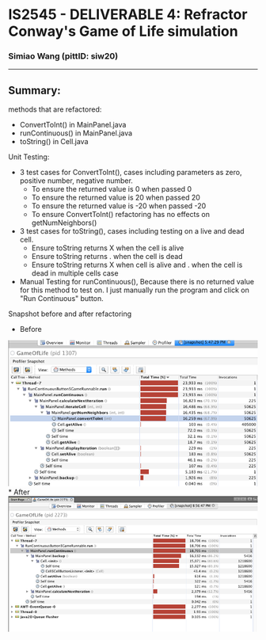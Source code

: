 # IS2545 - DELIVERABLE 4: Refractor Conway's Game of Life simulation
### Simiao Wang (pittID: siw20)
***
## Summary:
methods that are refactored:
* ConvertToInt() in MainPanel.java
* runContinuous() in MainPanel.java
* toString() in Cell.java

Unit Testing:
* 3 test cases for ConvertToInt(), cases including parameters as zero, positive number, negative number.
  * To ensure the returned value is 0 when passed 0
  * To ensure the returned value is 20 when passed 20
  * To ensure the returned value is -20 when passed -20
  * To ensure ConvertToInt() refactoring has no effects on getNumNeighbors()
* 3 test cases for toString(), cases including testing on a live and dead cell.
  * Ensure toString returns X when the cell is alive
  * Ensure toString returns . when the cell is dead
  * Ensure toString returns X when cell is alive and . when the cell is dead in multiple cells case
* Manual Testing for runContinuous(), Because there is no returned value for this method to test on. I just manually run the program and click on "Run Continuous" button.

Snapshot before and after refactoring

* Before
<img src = "img/Pic1.png">
* After
<img src = "img/Pic2.png">
